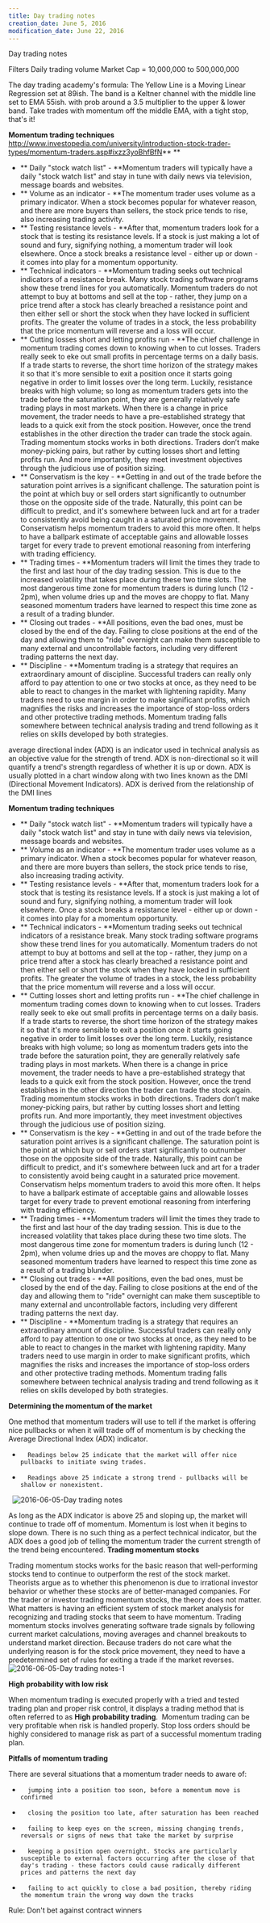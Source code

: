 ```yaml
---
title: Day trading notes
creation_date: June 5, 2016
modification_date: June 22, 2016
---
```



Day trading notes

Filters
Daily trading volume
Market Cap = 10,000,000 to 500,000,000

The day trading academy's formula:
The Yellow Line is a Moving Linear Regression set at 89ish.
The band is a Keltner channel with the middle line set to EMA 55ish. with prob around a 3.5 multiplier to the upper & lower band.
Take trades with momentum off the middle EMA, with a tight stop, that's it!

**Momentum trading techniques**
http://www.investopedia.com/university/introduction-stock-trader-types/momentum-traders.asp#ixzz3yoBhfBfN**
**

* **		Daily "stock watch list" - **Momentum traders will typically have a daily "stock watch list" and stay in tune with daily news via television, message boards and websites.
* **		Volume as an indicator - **The momentum trader uses volume as a primary indicator. When a stock becomes popular for whatever reason, and there are more buyers than sellers, the stock price tends to rise, also increasing trading activity.
* **		Testing resistance levels - **After that, momentum traders look for a stock that is testing its resistance levels. If a stock is just making a lot of sound and fury, signifying nothing, a momentum trader will look elsewhere. Once a stock breaks a resistance level - either up or down - it comes into play for a momentum opportunity.
* **		Technical indicators - **Momentum trading seeks out technical indicators of a resistance break. Many stock trading software programs show these trend lines for you automatically. Momentum traders do not attempt to buy at bottoms and sell at the top - rather, they jump on a price trend after a stock has clearly breached a resistance point and then either sell or short the stock when they have locked in sufficient profits. The greater the volume of trades in a stock, the less probability that the price momentum will reverse and a loss will occur.
* **		Cutting losses short and letting profits run - **The chief challenge in momentum trading comes down to knowing when to cut losses. Traders really seek to eke out small profits in percentage terms on a daily basis. If a trade starts to reverse, the short time horizon of the strategy makes it so that it's more sensible to exit a position once it starts going negative in order to limit losses over the long term. Luckily, resistance breaks with high volume; so long as momentum traders gets into the trade before the saturation point, they are generally relatively safe trading plays in most markets. When there is a change in price movement, the trader needs to have a pre-established strategy that leads to a quick exit from the stock position. However, once the trend establishes in the other direction the trader can trade the stock again. Trading momentum stocks works in both directions. Traders don’t make money-picking pairs, but rather by cutting losses short and letting profits run. And more importantly, they meet investment objectives through the judicious use of position sizing.
* **		Conservatism is the key - **Getting in and out of the trade before the saturation point arrives is a significant challenge. The saturation point is the point at which buy or sell orders start significantly to outnumber those on the opposite side of the trade. Naturally, this point can be difficult to predict, and it's somewhere between luck and art for a trader to consistently avoid being caught in a saturated price movement. Conservatism helps momentum traders to avoid this more often. It helps to have a ballpark estimate of acceptable gains and allowable losses target for every trade to prevent emotional reasoning from interfering with trading efficiency.
* **		Trading times - **Momentum traders will limit the times they trade to the first and last hour of the day trading session. This is due to the increased volatility that takes place during these two time slots. The most dangerous time zone for momentum traders is during lunch (12 - 2pm), when volume dries up and the moves are choppy to flat. Many seasoned momentum traders have learned to respect this time zone as a result of a trading blunder.
* **		Closing out trades - **All positions, even the bad ones, must be closed by the end of the day. Failing to close positions at the end of the day and allowing them to "ride" overnight can make them susceptible to many external and uncontrollable factors, including very different trading patterns the next day.
* **		Discipline - **Momentum trading is a strategy that requires an extraordinary amount of discipline. Successful traders can really only afford to pay attention to one or two stocks at once, as they need to be able to react to changes in the market with lightening rapidity. Many traders need to use margin in order to make significant profits, which magnifies the risks and increases the importance of stop-loss orders and other protective trading methods. Momentum trading falls somewhere between technical analysis trading and trend following as it relies on skills developed by both strategies.

average directional index (ADX) is an indicator used in technical analysis as an objective value for the strength of trend. ADX is non-directional so it will quantify a trend's strength regardless of whether it is up or down. ADX is usually plotted in a chart window along with two lines known as the DMI (Directional Movement Indicators). ADX is derived from the relationship of the DMI lines

**Momentum trading techniques**

* **		Daily "stock watch list" - **Momentum traders will typically have a daily "stock watch list" and stay in tune with daily news via television, message boards and websites.
* **		Volume as an indicator - **The momentum trader uses volume as a primary indicator. When a stock becomes popular for whatever reason, and there are more buyers than sellers, the stock price tends to rise, also increasing trading activity.
* **		Testing resistance levels - **After that, momentum traders look for a stock that is testing its resistance levels. If a stock is just making a lot of sound and fury, signifying nothing, a momentum trader will look elsewhere. Once a stock breaks a resistance level - either up or down - it comes into play for a momentum opportunity.
* **		Technical indicators - **Momentum trading seeks out technical indicators of a resistance break. Many stock trading software programs show these trend lines for you automatically. Momentum traders do not attempt to buy at bottoms and sell at the top - rather, they jump on a price trend after a stock has clearly breached a resistance point and then either sell or short the stock when they have locked in sufficient profits. The greater the volume of trades in a stock, the less probability that the price momentum will reverse and a loss will occur.
* **		Cutting losses short and letting profits run - **The chief challenge in momentum trading comes down to knowing when to cut losses. Traders really seek to eke out small profits in percentage terms on a daily basis. If a trade starts to reverse, the short time horizon of the strategy makes it so that it's more sensible to exit a position once it starts going negative in order to limit losses over the long term. Luckily, resistance breaks with high volume; so long as momentum traders gets into the trade before the saturation point, they are generally relatively safe trading plays in most markets. When there is a change in price movement, the trader needs to have a pre-established strategy that leads to a quick exit from the stock position. However, once the trend establishes in the other direction the trader can trade the stock again. Trading momentum stocks works in both directions. Traders don’t make money-picking pairs, but rather by cutting losses short and letting profits run. And more importantly, they meet investment objectives through the judicious use of position sizing.
* **		Conservatism is the key - **Getting in and out of the trade before the saturation point arrives is a significant challenge. The saturation point is the point at which buy or sell orders start significantly to outnumber those on the opposite side of the trade. Naturally, this point can be difficult to predict, and it's somewhere between luck and art for a trader to consistently avoid being caught in a saturated price movement. Conservatism helps momentum traders to avoid this more often. It helps to have a ballpark estimate of acceptable gains and allowable losses target for every trade to prevent emotional reasoning from interfering with trading efficiency.
* **		Trading times - **Momentum traders will limit the times they trade to the first and last hour of the day trading session. This is due to the increased volatility that takes place during these two time slots. The most dangerous time zone for momentum traders is during lunch (12 - 2pm), when volume dries up and the moves are choppy to flat. Many seasoned momentum traders have learned to respect this time zone as a result of a trading blunder.
* **		Closing out trades - **All positions, even the bad ones, must be closed by the end of the day. Failing to close positions at the end of the day and allowing them to "ride" overnight can make them susceptible to many external and uncontrollable factors, including very different trading patterns the next day.
* **		Discipline - **Momentum trading is a strategy that requires an extraordinary amount of discipline. Successful traders can really only afford to pay attention to one or two stocks at once, as they need to be able to react to changes in the market with lightening rapidity. Many traders need to use margin in order to make significant profits, which magnifies the risks and increases the importance of stop-loss orders and other protective trading methods. Momentum trading falls somewhere between technical analysis trading and trend following as it relies on skills developed by both strategies.

**Determining the momentum of the market**

One method that momentum traders will use to tell if the market is offering nice pullbacks or when it will trade off of momentum is by checking the Average Directional Index (ADX) indicator.

* 		Readings below 25 indicate that the market will offer nice pullbacks to initiate swing trades.
* 		Readings above 25 indicate a strong trend - pullbacks will be shallow or nonexistent.

 
![2016-06-05-Day trading notes](images/2016-06-05-Day%20trading%20notes.png)

As long as the ADX indicator is above 25 and sloping up, the market will continue to trade off of momentum. Momentum is lost when it begins to slope down.
There is no such thing as a perfect technical indicator, but the ADX does a good job of telling the momentum trader the current strength of the trend being encountered.
**Trading momentum stocks**

Trading momentum stocks works for the basic reason that well-performing stocks tend to continue to outperform the rest of the stock market. Theorists argue as to whether this phenomenon is due to irrational investor behavior or whether these stocks are of better-managed companies. For the trader or investor trading momentum stocks, the theory does not matter. What matters is having an efficient system of stock market analysis for recognizing and trading stocks that seem to have momentum.
Trading momentum stocks involves generating software trade signals by following current market calculations, moving averages and channel breakouts to understand market direction. Because traders do not care what the underlying reason is for the stock price movement, they need to have a predetermined set of rules for exiting a trade if the market reverses.
![2016-06-05-Day trading notes-1](images/2016-06-05-Day%20trading%20notes-1.jpeg)

**High probability with low risk**

When momentum trading is executed properly with a tried and tested trading plan and proper risk control, it displays a trading method that is often referred to as **High probability trading**.  Momentum trading can be very profitable when risk is handled properly. Stop loss orders should be highly considered to manage risk as part of a successful momentum trading plan.

**Pitfalls of momentum trading**

There are several situations that a momentum trader needs to aware of:
* 		jumping into a position too soon, before a momentum move is confirmed
* 		closing the position too late, after saturation has been reached
* 		failing to keep eyes on the screen, missing changing trends, reversals or signs of news that take the market by surprise
* 		keeping a position open overnight. Stocks are particularly susceptible to external factors occurring after the close of that day's trading - these factors could cause radically different prices and patterns the next day
* 		failing to act quickly to close a bad position, thereby riding the momentum train the wrong way down the tracks

Rule:
Don't bet against contract winners
